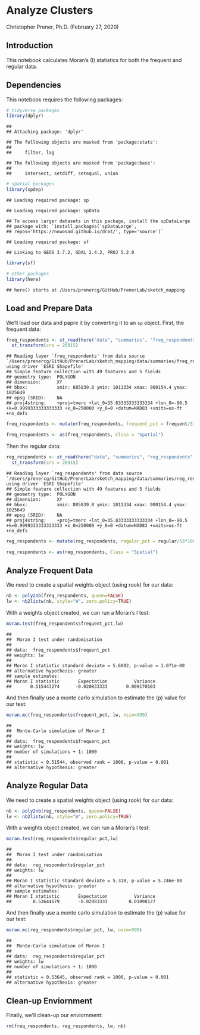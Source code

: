 Analyze Clusters
================
Christopher Prener, Ph.D.
(February 27, 2020)

## Introduction

This notebook calculates Moran’s \(I\) statistics for both the frequent
and regular data.

## Dependencies

This notebook requires the following packages:

``` r
# tidyverse packages
library(dplyr)
```

    ## 
    ## Attaching package: 'dplyr'

    ## The following objects are masked from 'package:stats':
    ## 
    ##     filter, lag

    ## The following objects are masked from 'package:base':
    ## 
    ##     intersect, setdiff, setequal, union

``` r
# spatial packages
library(spdep)
```

    ## Loading required package: sp

    ## Loading required package: spData

    ## To access larger datasets in this package, install the spDataLarge
    ## package with: `install.packages('spDataLarge',
    ## repos='https://nowosad.github.io/drat/', type='source')`

    ## Loading required package: sf

    ## Linking to GEOS 3.7.2, GDAL 2.4.2, PROJ 5.2.0

``` r
library(sf)

# other packages
library(here)
```

    ## here() starts at /Users/prenercg/GitHub/PrenerLab/sketch_mapping

## Load and Prepare Data

We’ll load our data and papre it by converting it to an `sp` object.
First, the frequent
data:

``` r
freq_respondents <- st_read(here("data", "summaries", "freq_respondents"), stringsAsFactors = FALSE) %>%
  st_transform(crs = 26915)
```

    ## Reading layer `freq_respondents' from data source `/Users/prenercg/GitHub/PrenerLab/sketch_mapping/data/summaries/freq_respondents' using driver `ESRI Shapefile'
    ## Simple feature collection with 49 features and 5 fields
    ## geometry type:  POLYGON
    ## dimension:      XY
    ## bbox:           xmin: 885839.8 ymin: 1011334 xmax: 900154.4 ymax: 1025649
    ## epsg (SRID):    NA
    ## proj4string:    +proj=tmerc +lat_0=35.83333333333334 +lon_0=-90.5 +k=0.9999333333333333 +x_0=250000 +y_0=0 +datum=NAD83 +units=us-ft +no_defs

``` r
freq_respondents <- mutate(freq_respondents, frequent_pct = frequent/53*100)

freq_respondents <- as(freq_respondents, Class = "Spatial")
```

Then the regular
data:

``` r
reg_respondents <- st_read(here("data", "summaries", "reg_respondents"), stringsAsFactors = FALSE) %>%
  st_transform(crs = 26915)
```

    ## Reading layer `reg_respondents' from data source `/Users/prenercg/GitHub/PrenerLab/sketch_mapping/data/summaries/reg_respondents' using driver `ESRI Shapefile'
    ## Simple feature collection with 49 features and 5 fields
    ## geometry type:  POLYGON
    ## dimension:      XY
    ## bbox:           xmin: 885839.8 ymin: 1011334 xmax: 900154.4 ymax: 1025649
    ## epsg (SRID):    NA
    ## proj4string:    +proj=tmerc +lat_0=35.83333333333334 +lon_0=-90.5 +k=0.9999333333333333 +x_0=250000 +y_0=0 +datum=NAD83 +units=us-ft +no_defs

``` r
reg_respondents <- mutate(reg_respondents, regular_pct = regular/53*100)

reg_respondents <- as(reg_respondents, Class = "Spatial")
```

## Analyze Frequent Data

We need to create a spatial weights object (using rook) for our data:

``` r
nb <- poly2nb(freq_respondents, queen=FALSE)
lw <- nb2listw(nb, style="W", zero.policy=TRUE)
```

With a weights object created, we can run a Moran’s I test:

``` r
moran.test(freq_respondents$frequent_pct,lw)
```

    ## 
    ##  Moran I test under randomisation
    ## 
    ## data:  freq_respondents$frequent_pct  
    ## weights: lw    
    ## 
    ## Moran I statistic standard deviate = 5.6002, p-value = 1.071e-08
    ## alternative hypothesis: greater
    ## sample estimates:
    ## Moran I statistic       Expectation          Variance 
    ##       0.515443274      -0.020833333       0.009170103

And then finally use a monte carlo simulation to estimate the \(p\)
value for our test:

``` r
moran.mc(freq_respondents$frequent_pct, lw, nsim=999)
```

    ## 
    ##  Monte-Carlo simulation of Moran I
    ## 
    ## data:  freq_respondents$frequent_pct 
    ## weights: lw  
    ## number of simulations + 1: 1000 
    ## 
    ## statistic = 0.51544, observed rank = 1000, p-value = 0.001
    ## alternative hypothesis: greater

## Analyze Regular Data

We need to create a spatial weights object (using rook) for our data:

``` r
nb <- poly2nb(reg_respondents, queen=FALSE)
lw <- nb2listw(nb, style="W", zero.policy=TRUE)
```

With a weights object created, we can run a Moran’s I test:

``` r
moran.test(reg_respondents$regular_pct,lw)
```

    ## 
    ##  Moran I test under randomisation
    ## 
    ## data:  reg_respondents$regular_pct  
    ## weights: lw    
    ## 
    ## Moran I statistic standard deviate = 5.318, p-value = 5.246e-08
    ## alternative hypothesis: greater
    ## sample estimates:
    ## Moran I statistic       Expectation          Variance 
    ##        0.53644679       -0.02083333        0.01098127

And then finally use a monte carlo simulation to estimate the \(p\)
value for our test:

``` r
moran.mc(reg_respondents$regular_pct, lw, nsim=999)
```

    ## 
    ##  Monte-Carlo simulation of Moran I
    ## 
    ## data:  reg_respondents$regular_pct 
    ## weights: lw  
    ## number of simulations + 1: 1000 
    ## 
    ## statistic = 0.53645, observed rank = 1000, p-value = 0.001
    ## alternative hypothesis: greater

## Clean-up Enviornment

Finally, we’ll clean-up our enviornment:

``` r
rm(freq_respondents, reg_respondents, lw, nb)
```

